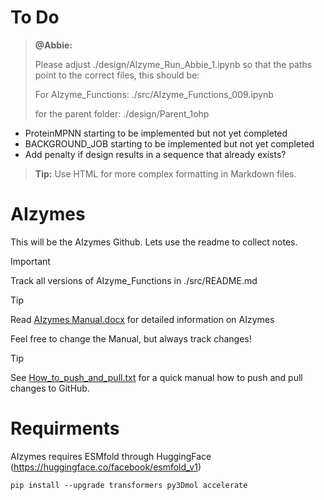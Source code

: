 # To Do

> **@Abbie:**
>
> Please adjust ./design/AIzyme_Run_Abbie_1.ipynb so that the paths point to the correct files, this should be:
>
> For AIzyme_Functions: ./src/AIzyme_Functions_009.ipynb
>
> for the parent folder: ./design/Parent_1ohp
>
> 
- ProteinMPNN starting to be implemented but not yet completed
- BACKGROUND_JOB starting to be implemented but not yet completed
- Add penalty if design results in a sequence that already exists? 


<blockquote>
  <strong>Tip:</strong> Use HTML for more complex formatting in Markdown files.
</blockquote>


# AIzymes
This will be the AIzymes Github. Lets use the readme to collect notes.

> [!IMPORTANT]
> Track all versions of AIzyme_Functions in ./src/README.md

> [!TIP]
> Read [AIzymes Manual.docx](https://github.com/bunzela/AIzymes/blob/main/AIzymes%20Manual.docx) for detailed information on AIzymes
> 
> Feel free to change the Manual, but always track changes!

> [!TIP]
> See [How_to_push_and_pull.txt](https://github.com/bunzela/AIzymes/blob/main/How_to_push_and_pull.txt) for a quick manual how to push and pull changes to GitHub.

# Requirments
AIzymes requires ESMfold through HuggingFace (https://huggingface.co/facebook/esmfold_v1)
```
pip install --upgrade transformers py3Dmol accelerate
```
